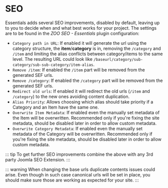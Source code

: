 # SEO

Essentials adds several SEO improvements, disabled by default, leaving up to you to decide when and what best works for your project. The settings are to be found in the _ZOO SEO - Essentials_ plugin configuration:

- `Category path in URL`: If enabled it will generate the url using the category structure, the **item**/**category** is in, removing the `/category` and `/item` and limiting the alias conflicts between category/items to the same level. The resulting URL could look like `/baseurl/category/sub-category/sub-sub-category/item-alias`.
- `Remove /item`: If enabled the `/item` part will be removed from the generated SEF urls.
- `Remove /category`: If enabled the `/category` part will be removed from the generated SEF urls.
- `Redirect old urls`: If enabled it will redirect the old urls (`/item` and `/category`) to the new ones avoiding content duplication.
- `Alias Priority`: Allows choosing which alias should take priority if a Category and an Item have the same one.
- `Overwrite Item Metadata`: If enabled even the manually set metadata of the Item will be overwritten. Recommended only if you're fixing the site metadata, should be disabled later in order to allow custom metadata.
- `Overwrite Category Metadata`: If enabled even the manually set metadata of the Category will be overwritten. Recommended only if you're fixing the site metadata, should be disabled later in order to allow custom metadata.

::: tip
To get further SEO improvements combine the above with any 3rd party Joomla SEO Extension.
:::

::: warning
When changing the base urls duplicate contents issues could arise. Even though in such case canonical urls will be set in place, you should make sure those are working as expected for your site.
:::
